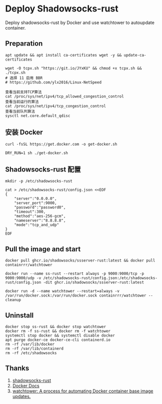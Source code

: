 # Deploy Shadowsocks-rust
Deploy shadowsocks-rust by Docker and use watchtower to autoupdate container.

## Preparation
`apt update && apt install ca-certificates wget -y && update-ca-certificates`
```
wget -O tcpx.sh "https://git.io/JYxKU" && chmod +x tcpx.sh && ./tcpx.sh
# 选择 11 启用 BBR
# https://github.com/ylx2016/Linux-NetSpeed
```
```
查看当前支持TCP算法
cat /proc/sys/net/ipv4/tcp_allowed_congestion_control
查看当前运行的算法
cat /proc/sys/net/ipv4/tcp_congestion_control
查看当前队列算法
sysctl net.core.default_qdisc
```

## 安装 Docker
`curl -fsSL https://get.docker.com -o get-docker.sh`

`DRY_RUN=1 sh ./get-docker.sh`

## Shadowsocks-rust 配置
`mkdir -p /etc/shadowsocks-rust`
```
cat > /etc/shadowsocks-rust/config.json <<EOF
{
    "server":"0.0.0.0",
    "server_port":9000,
    "password":"password0",
    "timeout":300,
    "method":"aes-256-gcm",
    "nameserver":"8.8.8.8",
    "mode":"tcp_and_udp"
}
EOF
```

## Pull the image and start 
```
docker pull ghcr.io/shadowsocks/ssserver-rust:latest && docker pull containrrr/watchtower
```
```
docker run --name ss-rust --restart always -p 9000:9000/tcp -p 9000:9000/udp -v /etc/shadowsocks-rust/config.json:/etc/shadowsocks-rust/config.json -dit ghcr.io/shadowsocks/ssserver-rust:latest
```
```
docker run -d --name watchtower --restart=always -v /var/run/docker.sock:/var/run/docker.sock containrrr/watchtower --cleanup
```

## Uninstall 
```
docker stop ss-rust && docker stop watchtower
docker rm -f ss-rust && docker rm -f watchtower
systemctl stop docker && systemctl disable docker
apt purge docker-ce docker-ce-cli containerd.io
rm -rf /var/lib/docker
rm -rf /var/lib/containerd
rm -rf /etc/shadowsocks
```

## Thanks
1. [shadowsocks-rust](https://github.com/shadowsocks/shadowsocks-rust)
2. [Docker Docs](https://docs.docker.com/engine/install/ubuntu/)
3. [watchtower: A process for automating Docker container base image updates.](https://github.com/containrrr/watchtower)
